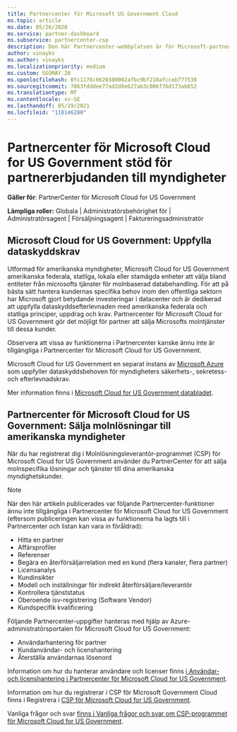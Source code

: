 ```yaml
---
title: Partnercenter för Microsoft US Government Cloud
ms.topic: article
ms.date: 05/26/2020
ms.service: partner-dashboard
ms.subservice: partnercenter-csp
description: Den här Partnercenter-webbplatsen är för Microsoft-partner som erbjuder Microsoft-molnlösningar till kunder som arbetar med myndigheter i USA.
author: vinayks
ms.author: vinayks
ms.localizationpriority: medium
ms.custom: SEOMAY.20
ms.openlocfilehash: 0fc1176c6620300002afbc9bf218afcceb777538
ms.sourcegitcommit: 7063fdddee77ad2d8e627ab3c806f76d173ab652
ms.translationtype: MT
ms.contentlocale: sv-SE
ms.lasthandoff: 05/19/2021
ms.locfileid: "110146280"
---
```

# <a name="partner-center-for-microsoft-cloud-for-us-government-supports-partner-offers-to-government-agencies"></a>Partnercenter för Microsoft Cloud for US Government stöd för partnererbjudanden till myndigheter

**Gäller för**: PartnerCenter för Microsoft Cloud for US Government

**Lämpliga roller:** Globala | Administratörsbehörighet för | Administratörsagent | Försäljningsagent | Faktureringsadministratör

## <a name="microsoft-cloud-for-us-government-meeting-data-protection-requirements"></a>Microsoft Cloud for US Government: Uppfylla dataskyddskrav

Utformad för amerikanska myndigheter, Microsoft Cloud for US Government amerikanska federala, statliga, lokala eller stamägda enheter att välja bland entiteter från microsofts tjänster för molnbaserad databehandling. För att på bästa sätt hantera kundernas specifika behov inom den offentliga sektorn har Microsoft gjort betydande investeringar i datacenter och är dedikerad att uppfylla dataskyddsefterlevnaden med amerikanska federala och statliga principer, uppdrag och krav. Partnercenter för Microsoft Cloud for US Government gör det möjligt för partner att sälja Microsofts molntjänster till dessa kunder.

Observera att vissa av funktionerna i Partnercenter kanske ännu inte är tillgängliga i Partnercenter för Microsoft Cloud for US Government.

Microsoft Cloud for US Government en separat instans av [Microsoft Azure](https://azure.microsoft.com/overview/clouds/government/) som uppfyller dataskyddsbehoven för myndigheters säkerhets-, sekretess- och efterlevnadskrav. 

Mer information finns i [Microsoft Cloud for US Government databladet](https://download.microsoft.com/download/C/9/C/C9CA3002-DFC4-4ADA-841F-DF42AEC042FB/Microsoft_Azure_Government_Datasheet_EN_US.PDF).

## <a name="partner-center-for-microsoft-cloud-for-us-government-selling-cloud-solutions-to-us-government-entities"></a>Partnercenter för Microsoft Cloud for US Government: Sälja molnlösningar till amerikanska myndigheter

När du har registrerat dig i Molnlösningsleverantör-programmet (CSP) för Microsoft Cloud for US Government använder du PartnerCenter för att sälja molnspecifika lösningar och tjänster till dina amerikanska myndighetskunder. 

> [!NOTE]  
> När den här artikeln publicerades var följande Partnercenter-funktioner ännu inte tillgängliga i Partnercenter för Microsoft Cloud for US Government (eftersom publiceringen kan vissa av funktionerna ha lagts till i Partnercenter och listan kan vara in föråldrad):

- Hitta en partner
- Affärsprofiler
- Referenser
- Begära en återförsäljarrelation med en kund (flera kanaler, flera partner)
- Licensanalys
- Kundinsikter
- Modell och inställningar för indirekt återförsäljare/leverantör
- Kontrollera tjänststatus
- Oberoende isv-registrering (Software Vendor)
- Kundspecifik kvalificering

Följande Partnercenter-uppgifter hanteras med hjälp av Azure-administratörsportalen för Microsoft Cloud for US Government: 

- Användarhantering för partner
- Kundanvändar- och licenshantering
- Återställa användarnas lösenord

Information om hur du hanterar användare och licenser finns [i Användar- och licenshantering i Partnercenter för Microsoft Cloud for US Government](user-management-in-partner-center-for-microsoft-us-govt-cloud.md).

Information om hur du registrerar i CSP för Microsoft Government Cloud finns i Registrera i [CSP för Microsoft Cloud for US Government](enroll-in-csp-for-microsoft-us-govt-cloud.md).

Vanliga frågor och svar [finns i Vanliga frågor och svar om CSP-programmet för Microsoft Cloud for US Government](faq-for-us-govt-cloud.md).
